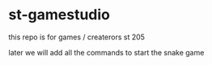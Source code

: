 # st-gamestudio
this repo is for games / createrors st 205

later we will add all the commands to start the snake game